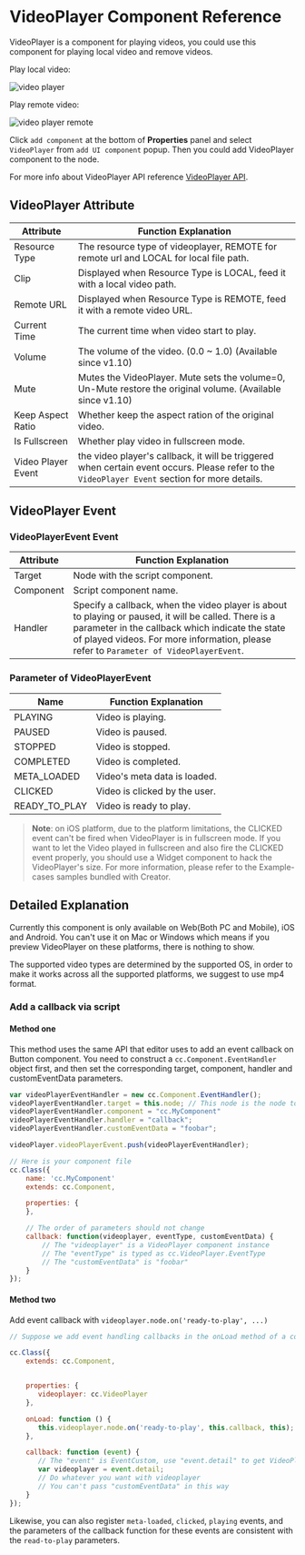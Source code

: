 # VideoPlayer Component Reference

VideoPlayer is a component for playing videos, you could use this component for playing local video and remove videos.

Play local video:

![video player](./videoplayer/videoplayer.png)

Play remote video:

![video player remote](./videoplayer/videoplayer-remote.png)

Click `add component` at the bottom of **Properties** panel and select `VideoPlayer` from `add UI component` popup.
Then you could add VideoPlayer component to the node.

For more info about VideoPlayer API reference [VideoPlayer API](../../../api/en/classes/VideoPlayer.html).

## VideoPlayer Attribute

| Attribute | Function Explanation
|-------- | ----------- |
| Resource Type| The resource type of videoplayer, REMOTE for remote url and LOCAL for local file path.
| Clip | Displayed when Resource Type is LOCAL, feed it with a local video path.
| Remote URL | Displayed when Resource Type is REMOTE, feed it with a remote video URL.
| Current Time | The current time when video start to play.
| Volume             | The volume of the video. (0.0 ~ 1.0) (Available since v1.10) |
| Mute               | Mutes the VideoPlayer. Mute sets the volume=0, Un-Mute restore the original volume. (Available since v1.10) |
| Keep Aspect Ratio | Whether keep the aspect ration of the original video.
| Is Fullscreen| Whether play video in fullscreen mode.
| Video Player Event| the video player's callback, it will be triggered when certain event occurs. Please refer to the `VideoPlayer Event` section for more details.

## VideoPlayer Event

### VideoPlayerEvent Event

| Attribute |   Function Explanation
| -------------- | ----------- |
|Target| Node with the script component.
|Component| Script component name.
|Handler| Specify a callback, when the video player is about to playing or paused, it will be called. There is a parameter in the callback which indicate the state of played videos. For more information, please refer to `Parameter of VideoPlayerEvent`.

### Parameter of VideoPlayerEvent

| Name           | Function Explanation          |
| -------------- | -----------                   |
| PLAYING        | Video is playing.             |
| PAUSED         | Video is paused.              |
| STOPPED        | Video is stopped.             |
| COMPLETED      | Video is completed.           |
| META_LOADED    | Video's meta data is loaded.  |
| CLICKED        | Video is clicked by the user. |
| READY_TO_PLAY  | Video is ready to play.       |

> **Note**: on iOS platform, due to the platform limitations, the CLICKED event can't be fired when VideoPlayer is in fullscreen mode. If you want to let the Video played in fullscreen and also fire the CLICKED event properly, you should use a Widget component to hack the VideoPlayer's size. For more information, please refer to the Example-cases samples bundled with Creator.

## Detailed Explanation

Currently this component is only available on Web(Both PC and Mobile), iOS and Android.
You can't use it on Mac or Windows which means if you preview VideoPlayer on these platforms, there is nothing to show.

The supported video types are determined by the supported OS, in order to make it works across all the supported platforms, we suggest to use mp4 format.

### Add a callback via script

#### Method one

This method uses the same API that editor uses to add an event callback on Button component. You need to construct a `cc.Component.EventHandler` object first, and then set the corresponding target, component, handler and customEventData parameters.

```js
var videoPlayerEventHandler = new cc.Component.EventHandler();
videoPlayerEventHandler.target = this.node; // This node is the node to which your event handling code component belongs.
videoPlayerEventHandler.component = "cc.MyComponent"
videoPlayerEventHandler.handler = "callback";
videoPlayerEventHandler.customEventData = "foobar";

videoPlayer.videoPlayerEvent.push(videoPlayerEventHandler);

// Here is your component file
cc.Class({
    name: 'cc.MyComponent'
    extends: cc.Component,

    properties: {
    },

    // The order of parameters should not change
    callback: function(videoplayer, eventType, customEventData) {
        // The "videoplayer" is a VideoPlayer component instance
        // The "eventType" is typed as cc.VideoPlayer.EventType 
        // The "customEventData" is "foobar"
    }
});
```

#### Method two

Add event callback with `videoplayer.node.on('ready-to-play', ...)`

```js
// Suppose we add event handling callbacks in the onLoad method of a component and perform event handling in the callback function:

cc.Class({
    extends: cc.Component,


    properties: {
       videoplayer: cc.VideoPlayer
    },

    onLoad: function () {
       this.videoplayer.node.on('ready-to-play', this.callback, this);
    },

    callback: function (event) {
       // The "event" is EventCustom, use "event.detail" to get VideoPlayer component
       var videoplayer = event.detail;
       // Do whatever you want with videoplayer
       // You can't pass "customEventData" in this way
    }
});
```

Likewise, you can also register `meta-loaded`, `clicked`, `playing` events, and the parameters of the callback function for these events are consistent with the `read-to-play` parameters.
